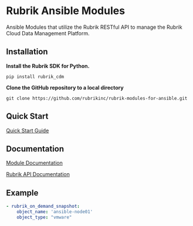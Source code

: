 #  Rubrik Ansible Modules
 
Ansible Modules that utilize the Rubrik RESTful API to manage the Rubrik Cloud Data Management Platform.

## Installation

**Install the Rubrik SDK for Python.**

`pip install rubrik_cdm`

**Clone the GitHub repository to a local directory**

`git clone https://github.com/rubrikinc/rubrik-modules-for-ansible.git`

## Quick Start

[Quick Start Guide](https://github.com/rubrikinc/rubrik-modules-for-ansible/blob/master/docs/quick-start.md)


## Documentation

[Module Documentation](https://rubrik.gitbook.io/rubrik-modules-for-ansible/)

[Rubrik API Documentation](https://github.com/rubrikinc/api-documentation)

## Example

```yaml
- rubrik_on_demand_snapshot:
    object_name: 'ansible-node01'
    object_type: "vmware"
```


